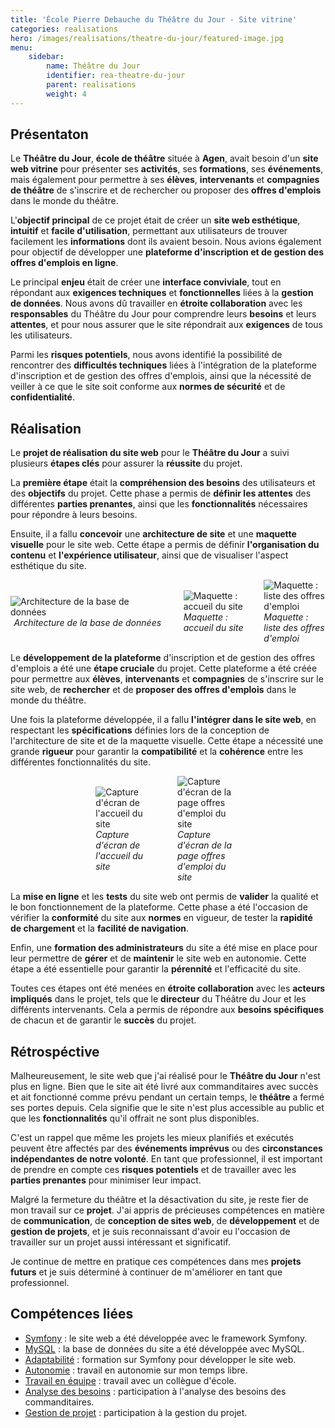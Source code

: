 ```yaml
---
title: 'École Pierre Debauche du Théâtre du Jour - Site vitrine'
categories: realisations
hero: /images/realisations/theatre-du-jour/featured-image.jpg
menu:
    sidebar:
        name: Théâtre du Jour
        identifier: rea-theatre-du-jour
        parent: realisations
        weight: 4
---
```


## Présentaton

Le **Théâtre du Jour**, **école de théâtre** située à **Agen**, avait besoin d'un **site web vitrine** pour présenter ses **activités**, ses **formations**, ses **événements**, mais également pour permettre à ses **élèves**, **intervenants** et **compagnies de théâtre** de s'inscrire et de rechercher ou proposer des **offres d'emplois** dans le monde du théâtre.

L'**objectif principal** de ce projet était de créer un **site web esthétique**, **intuitif** et **facile d'utilisation**, permettant aux utilisateurs de trouver facilement les **informations** dont ils avaient besoin. Nous avions également pour objectif de développer une **plateforme d'inscription et de gestion des offres d'emplois en ligne**.

Le principal **enjeu** était de créer une **interface conviviale**, tout en répondant aux **exigences techniques** et **fonctionnelles** liées à la **gestion de données**. Nous avons dû travailler en **étroite collaboration** avec les **responsables** du Théâtre du Jour pour comprendre leurs **besoins** et leurs **attentes**, et pour nous assurer que le site répondrait aux **exigences** de tous les utilisateurs.

Parmi les **risques potentiels**, nous avons identifié la possibilité de rencontrer des **difficultés techniques** liées à l'intégration de la plateforme d'inscription et de gestion des offres d'emplois, ainsi que la nécessité de veiller à ce que le site soit conforme aux **normes de sécurité** et de **confidentialité**.

## Réalisation
Le **projet de réalisation du site web** pour le **Théâtre du Jour** a suivi plusieurs **étapes clés** pour assurer la **réussite** du projet.

La **première étape** était la **compréhension des besoins** des utilisateurs et des **objectifs** du projet. Cette phase a permis de **définir les attentes** des différentes **parties prenantes**, ainsi que les **fonctionnalités** nécessaires pour répondre à leurs besoins.

Ensuite, il a fallu **concevoir** une **architecture de site** et une **maquette visuelle** pour le site web. Cette étape a permis de définir **l'organisation du contenu** et **l'expérience utilisateur**, ainsi que de visualiser l'aspect esthétique du site.

<div style="display: flex; flex-direction: row; align-items: center; justify-content: center; gap: 30px;">
    <div style="display: flex; flex-direction: column; align-items: center; justify-content: center; width: 50%">
        <img onclick="window.open('/images/realisations/theatre-du-jour/diag-bdd.png')" src="/images/realisations/theatre-du-jour/diag-bdd.png" style="align-self: center; cursor: pointer;" alt="Architecture de la base de données" title="Cliquer pour zoomer" />
        <i>Architecture de la base de données</i>
    </div>
    <div style="display: flex; flex-direction: column; align-items: center; justify-content: center; width: 20%">
        <img onclick="window.open('/images/realisations/theatre-du-jour/accueil.png')" src="/images/realisations/theatre-du-jour/accueil.png" style="align-self: center; cursor: pointer;" alt="Maquette : accueil du site" title="Cliquer pour zoomer" />
        <i>Maquette : accueil du site</i>
    </div>
    <div style="display: flex; flex-direction: column; align-items: center; justify-content: center; width: 20%">
        <img onclick="window.open('/images/realisations/theatre-du-jour/offres-emploi.png')" src="/images/realisations/theatre-du-jour/offres-emploi.png" style="align-self: center; cursor: pointer;" alt="Maquette : liste des offres d'emploi" title="Cliquer pour zoomer" />
        <i>Maquette : liste des offres d'emploi</i>
    </div>
</div>


Le **développement de la plateforme** d'inscription et de gestion des offres d'emplois a été une **étape cruciale** du projet. Cette plateforme a été créée pour permettre aux **élèves**, **intervenants** et **compagnies** de s'inscrire sur le site web, de **rechercher** et de **proposer des offres d'emplois** dans le monde du théâtre.

Une fois la plateforme développée, il a fallu **l'intégrer dans le site web**, en respectant les **spécifications** définies lors de la conception de l'architecture de site et de la maquette visuelle. Cette étape a nécessité une grande **rigueur** pour garantir la **compatibilité** et la **cohérence** entre les différentes fonctionnalités du site.

<div style="display: flex; flex-direction: row; align-items: center; justify-content: center; gap: 30px;">
    <div style="display: flex; flex-direction: column; align-items: center; justify-content: center; width: 20%">
        <img onclick="window.open('/images/realisations/theatre-du-jour/site-accueil.png')" src="/images/realisations/theatre-du-jour/site-accueil.png" style="align-self: center; cursor: pointer;" alt="Capture d'écran de l'accueil du site" title="Cliquer pour zoomer" />
        <i>Capture d'écran de l'accueil du site</i>
    </div>
    <div style="display: flex; flex-direction: column; align-items: center; justify-content: center; width: 20%">
        <img onclick="window.open('/images/realisations/theatre-du-jour/site-offres-emploi.png')" src="/images/realisations/theatre-du-jour/site-offres-emploi.png" style="align-self: center; cursor: pointer;" alt="Capture d'écran de la page offres d'emploi du site" title="Cliquer pour zoomer" />
        <i>Capture d'écran de la page offres d'emploi du site</i>
    </div>
</div>

 La **mise en ligne** et les **tests** du site web ont permis de **valider** la qualité et le bon fonctionnement de la plateforme. Cette phase a été l'occasion de vérifier la **conformité** du site aux **normes** en vigueur, de tester la **rapidité de chargement** et la **facilité de navigation**.

Enfin, une **formation des administrateurs** du site a été mise en place pour leur permettre de **gérer** et de **maintenir** le site web en autonomie. Cette étape a été essentielle pour garantir la **pérennité** et l'efficacité du site.

Toutes ces étapes ont été menées en **étroite collaboration** avec les **acteurs impliqués** dans le projet, tels que le **directeur** du Théâtre du Jour et les différents intervenants. Cela a permis de répondre aux **besoins spécifiques** de chacun et de garantir le **succès** du projet.

## Rétrospéctive

Malheureusement, le site web que j'ai réalisé pour le **Théâtre du Jour** n'est plus en ligne. Bien que le site ait été livré aux commanditaires avec succès et ait fonctionné comme prévu pendant un certain temps, le **théâtre** a fermé ses portes depuis. Cela signifie que le site n'est plus accessible au public et que les **fonctionnalités** qu'il offrait ne sont plus disponibles.

C'est un rappel que même les projets les mieux planifiés et exécutés peuvent être affectés par des **événements imprévus** ou des **circonstances indépendantes de notre volonté**. En tant que professionnel, il est important de prendre en compte ces **risques potentiels** et de travailler avec les **parties prenantes** pour minimiser leur impact.

Malgré la fermeture du théâtre et la désactivation du site, je reste fier de mon travail sur ce **projet**. J'ai appris de précieuses compétences en matière de **communication**, de **conception de sites web**, de **développement** et de **gestion de projets**, et je suis reconnaissant d'avoir eu l'occasion de travailler sur un projet aussi intéressant et significatif.

Je continue de mettre en pratique ces compétences dans mes **projets futurs** et je suis déterminé à continuer de m'améliorer en tant que professionnel.

## Compétences liées
- [Symfony](/posts/competences-techniques/symfony) : le site web a été développée avec le framework Symfony.
- [MySQL](/posts/competences-techniques/mysql) : la base de données du site a été développée avec MySQL.
- [Adaptabilité](/posts/competences-humaines/adaptabilite) : formation sur Symfony pour développer le site web.
- [Autonomie](/posts/competences-humaines/autonomie) : travail en autonomie sur mon temps libre.
- [Travail en équipe](/posts/competences-humaines/travail-en-equipe) : travail avec un collègue d'école.
- [Analyse des besoins](/posts/competences-humaines/analyse-des-besoins) : participation à l'analyse des besoins des commanditaires.
- [Gestion de projet](/posts/competences-humaines/gestion-de-projet) : participation à la gestion du projet.
  